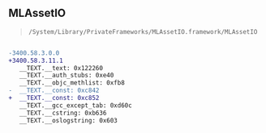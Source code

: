 ## MLAssetIO

> `/System/Library/PrivateFrameworks/MLAssetIO.framework/MLAssetIO`

```diff

-3400.58.3.0.0
+3400.58.3.11.1
   __TEXT.__text: 0x122260
   __TEXT.__auth_stubs: 0xe40
   __TEXT.__objc_methlist: 0xfb8
-  __TEXT.__const: 0xc842
+  __TEXT.__const: 0xc852
   __TEXT.__gcc_except_tab: 0xd60c
   __TEXT.__cstring: 0xb636
   __TEXT.__oslogstring: 0x603

```
